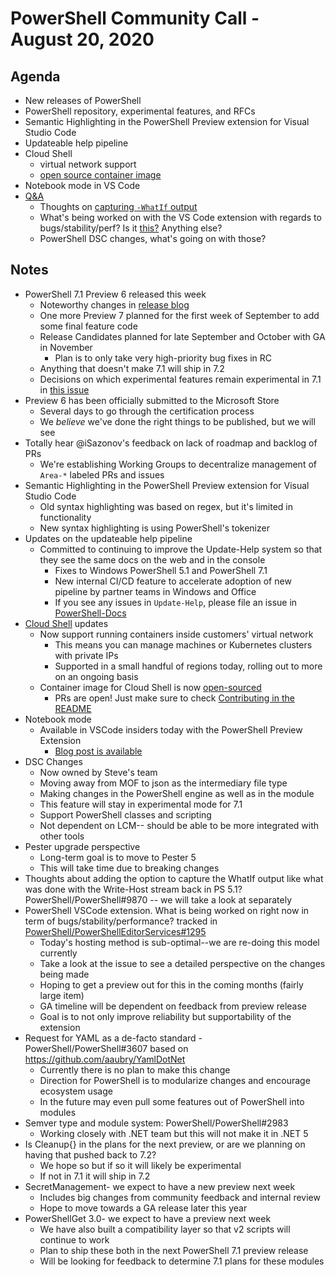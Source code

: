 # PowerShell Community Call - August 20, 2020

## Agenda

* New releases of PowerShell
* PowerShell repository, experimental features, and RFCs
* Semantic Highlighting in the PowerShell Preview extension for Visual Studio Code
* Updateable help pipeline
* Cloud Shell
  * virtual network support
  * [open source container image](https://github.com/azure/cloudshell)
* Notebook mode in VS Code
* [Q&A](https://github.com/PowerShell/PowerShell-RFC/issues/258)
  * Thoughts on [capturing `-WhatIf` output](https://github.com/PowerShell/PowerShell/issues/9870)
  * What's being worked on with the VS Code extension with regards to bugs/stability/perf?
    Is it [this?](https://github.com/PowerShell/PowerShellEditorServices/issues/1295)
    Anything else?
  * PowerShell DSC changes, what's going on with those?

## Notes

* PowerShell 7.1 Preview 6 released this week
  * Noteworthy changes in [release blog](https://devblogs.microsoft.com/powershell/powershell-7-1-preview-6/)
  * One more Preview 7 planned for the first week of September to add some final feature code
  * Release Candidates planned for late September and October with GA in November
    * Plan is to only take very high-priority bug fixes in RC
  * Anything that doesn't make 7.1 will ship in 7.2
  * Decisions on which experimental features remain experimental in 7.1 in
    [this issue](https://github.com/PowerShell/PowerShell/issues/13406)
* Preview 6 has been officially submitted to the Microsoft Store
  * Several days to go through the certification process
  * We *believe* we've done the right things to be published, but we will see
* Totally hear @iSazonov's feedback on lack of roadmap and backlog of PRs
  * We're establishing Working Groups to decentralize management of `Area-*` labeled
    PRs and issues
* Semantic Highlighting in the PowerShell Preview extension for Visual Studio Code
  * Old syntax highlighting was based on regex, but it's limited in functionality
  * New syntax highlighting is using PowerShell's tokenizer
* Updates on the updateable help pipeline
  * Committed to continuing to improve the Update-Help system so that they see the same docs on the web and in the console
    * Fixes to Windows PowerShell 5.1 and PowerShell 7.1
    * New internal CI/CD feature to accelerate adoption of new pipeline by partner
      teams in Windows and Office
    * If you see any issues in `Update-Help`, please file an issue in
      [PowerShell-Docs](https://github.com/MicrosoftDocs/PowerShell-Docs)
* [Cloud Shell](https://shell.azure.com) updates
  * Now support running containers inside customers' virtual network
    * This means you can manage machines or Kubernetes clusters with private IPs 
    * Supported in a small handful of regions today, rolling out to more on an ongoing basis
  * Container image for Cloud Shell is now [open-sourced](https://github.com/azure/cloudshell)
    * PRs are open! Just make sure to check [Contributing in the README](https://github.com/azure/cloudshell#contributing)
* Notebook mode
  * Available in VSCode insiders today with the PowerShell Preview Extension
    * [Blog post is available](https://devblogs.microsoft.com/powershell/public-preview-of-notebook-mode-in-the-powershell-preview-extension-for-visual-studio-code/#:~:text=Notebook%20Mode%20only%20requires%20Visual%20Studio%20Code%20and,Mode%20also%20can%20open%20existing%20PowerShell%20scripts%20%28.ps1%29)
* DSC Changes
  * Now owned by Steve's team
  * Moving away from MOF to json as the intermediary file type
  * Making changes in the PowerShell engine as well as in the module
  * This feature will stay in experimental mode for 7.1
  * Support PowerShell classes and scripting
  * Not dependent on LCM-- should be able to be more integrated with other tools
* Pester upgrade perspective
  * Long-term goal is to move to Pester 5
  * This will take time due to breaking changes
* Thoughts about adding the option to capture the WhatIf output like what was done with the Write-Host stream back in PS 5.1? PowerShell/PowerShell#9870 -- we will take a look at separately
* PowerShell VSCode extension. What is being worked on right now in term of bugs/stability/performance? tracked in [PowerShell/PowerShellEditorServices#1295](https://github.com/powershell/PowerShellEditorServices#1295)
  * Today's hosting method is sub-optimal--we are re-doing this model currently
  * Take a look at the issue to see a detailed perspective on the changes being made
  * Hoping to get a preview out for this in the coming months (fairly large item)
  * GA timeline will be dependent on feedback from preview release
  * Goal is to not only improve reliability but supportability of the extension
* Request for YAML as a de-facto standard - PowerShell/PowerShell#3607 based on https://github.com/aaubry/YamlDotNet
  * Currently there is no plan to make this change
  * Direction for PowerShell is to modularize changes and encourage ecosystem usage
  * In the future may even pull some features out of PowerShell into modules
* Semver type and module system: PowerShell/PowerShell#2983
  * Working closely with .NET team but this will not make it in .NET 5
* Is Cleanup{} in the plans for the next preview, or are we planning on having that pushed back to 7.2?
  * We hope so but if so it will likely be experimental
  * If not in 7.1 it will ship in 7.2
* SecretManagement- we expect to have a new preview next week
  * Includes big changes from community feedback and internal review
  * Hope to move towards a GA release later this year
* PowerShellGet 3.0- we expect to have a preview next week
  * We have also built a compatibility layer so that v2 scripts will continue to work
  * Plan to ship these both in the next PowerShell 7.1 preview release
  * Will be looking for feedback to determine 7.1 plans for these modules

